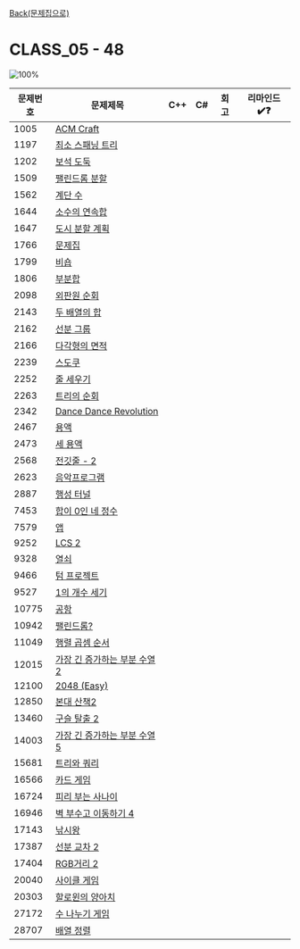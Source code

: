 [Back(문제집으로)](/Workbook/README.md)

# CLASS_05 - 48

![100%](https://progress-bar.xyz/0/?scale=48&title=progress&width=500&color=babaca&suffix=/48)

| 문제번호 | 문제제목                                             | C++ | C#  | 회고 | 리마인드✔️❓ |
| -------- | ---------------------------------------------------- | --- | --- | ---- | ------------ |
| 1005     | [ACM Craft](https://boj.kr/1005)                     |     |     |      |              |
| 1197     | [최소 스패닝 트리](https://boj.kr/1197)              |     |     |      |              |
| 1202     | [보석 도둑](https://boj.kr/1202)                     |     |     |      |              |
| 1509     | [팰린드롬 분할](https://boj.kr/1509)                 |     |     |      |              |
| 1562     | [계단 수](https://boj.kr/1562)                       |     |     |      |              |
| 1644     | [소수의 연속합](https://boj.kr/1644)                 |     |     |      |              |
| 1647     | [도시 분할 계획](https://boj.kr/1647)                |     |     |      |              |
| 1766     | [문제집](https://boj.kr/1766)                        |     |     |      |              |
| 1799     | [비숍](https://boj.kr/1799)                          |     |     |      |              |
| 1806     | [부분합](https://boj.kr/1806)                        |     |     |      |              |
| 2098     | [외판원 순회](https://boj.kr/2098)                   |     |     |      |              |
| 2143     | [두 배열의 합](https://boj.kr/2143)                  |     |     |      |              |
| 2162     | [선분 그룹](https://boj.kr/2162)                     |     |     |      |              |
| 2166     | [다각형의 면적](https://boj.kr/2166)                 |     |     |      |              |
| 2239     | [스도쿠](https://boj.kr/2239)                        |     |     |      |              |
| 2252     | [줄 세우기](https://boj.kr/2252)                     |     |     |      |              |
| 2263     | [트리의 순회](https://boj.kr/2263)                   |     |     |      |              |
| 2342     | [Dance Dance Revolution](https://boj.kr/2342)        |     |     |      |              |
| 2467     | [용액](https://boj.kr/2467)                          |     |     |      |              |
| 2473     | [세 용액](https://boj.kr/2473)                       |     |     |      |              |
| 2568     | [전깃줄 - 2](https://boj.kr/2568)                    |     |     |      |              |
| 2623     | [음악프로그램](https://boj.kr/2623)                  |     |     |      |              |
| 2887     | [행성 터널](https://boj.kr/2887)                     |     |     |      |              |
| 7453     | [합이 0인 네 정수](https://boj.kr/7453)              |     |     |      |              |
| 7579     | [앱](https://boj.kr/7579)                            |     |     |      |              |
| 9252     | [LCS 2](https://boj.kr/9252)                         |     |     |      |              |
| 9328     | [열쇠](https://boj.kr/9328)                          |     |     |      |              |
| 9466     | [텀 프로젝트](https://boj.kr/9466)                   |     |     |      |              |
| 9527     | [1의 개수 세기](https://boj.kr/9527)                 |     |     |      |              |
| 10775    | [공항](https://boj.kr/10775)                         |     |     |      |              |
| 10942    | [팰린드롬?](https://boj.kr/10942)                    |     |     |      |              |
| 11049    | [행렬 곱셈 순서](https://boj.kr/11049)               |     |     |      |              |
| 12015    | [가장 긴 증가하는 부분 수열 2](https://boj.kr/12015) |     |     |      |              |
| 12100    | [2048 (Easy)](https://boj.kr/12100)                  |     |     |      |              |
| 12850    | [본대 산책2](https://boj.kr/12850)                   |     |     |      |              |
| 13460    | [구슬 탈출 2](https://boj.kr/13460)                  |     |     |      |              |
| 14003    | [가장 긴 증가하는 부분 수열 5](https://boj.kr/14003) |     |     |      |              |
| 15681    | [트리와 쿼리](https://boj.kr/15681)                  |     |     |      |              |
| 16566    | [카드 게임](https://boj.kr/16566)                    |     |     |      |              |
| 16724    | [피리 부는 사나이](https://boj.kr/16724)             |     |     |      |              |
| 16946    | [벽 부수고 이동하기 4](https://boj.kr/16946)         |     |     |      |              |
| 17143    | [낚시왕](https://boj.kr/17143)                       |     |     |      |              |
| 17387    | [선분 교차 2](https://boj.kr/17387)                  |     |     |      |              |
| 17404    | [RGB거리 2](https://boj.kr/17404)                    |     |     |      |              |
| 20040    | [사이클 게임](https://boj.kr/20040)                  |     |     |      |              |
| 20303    | [할로윈의 양아치](https://boj.kr/20303)              |     |     |      |              |
| 27172    | [수 나누기 게임](https://boj.kr/27172)               |     |     |      |              |
| 28707    | [배열 정렬](https://boj.kr/28707)                    |     |     |      |              |
